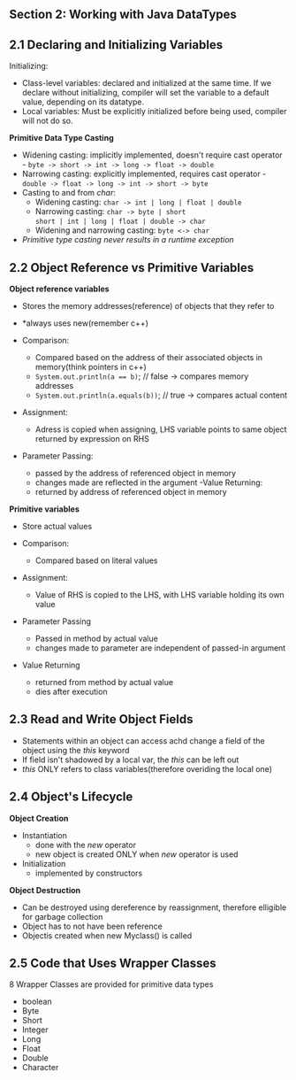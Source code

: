 ## Section 2: Working with Java DataTypes
## 2.1 Declaring and Initializing Variables
Initializing:
- Class-level variables: declared and initialized at the same time. If we declare without initializing, compiler will set the variable to a default value, depending on its datatype.
- Local variables: Must be explicitly initialized before being used, compiler will not do so.

**Primitive Data Type Casting**
- Widening casting: implicitly implemented, doesn't require cast operator
        - `byte -> short -> int -> long -> float -> double`
- Narrowing casting: explicitly implemented, requires cast operator
        - `double -> float -> long -> int -> short -> byte`
- Casting to and from *char*:
    - Widening casting: `char -> int | long | float | double`
    - Narrowing casting: `char -> byte | short`   
        `short | int | long | float | double -> char`
    - Widening and narrowing casting: `byte <-> char`
- *Primitive type casting never results in a runtime exception*

## 2.2 Object Reference vs Primitive Variables
**Object reference variables**
- Stores the memory addresses(reference) of objects that they refer to
- *always uses new(remember c++)

- Comparison:
    - Compared based on the address of their associated objects in memory(think pointers in c++)
    - `System.out.println(a == b)`;         // false → compares memory addresses
    - `System.out.println(a.equals(b))`;    // true  → compares actual content
- Assignment:
    - Adress is copied when assigning, LHS variable points to same object returned by expression on RHS
- Parameter Passing:
    - passed by the address of referenced object in memory
    - changes made are reflected in the argument
-Value Returning:
    - returned by address of referenced object in memory

**Primitive variables**
- Store actual values

- Comparison:
    - Compared based on literal values
- Assignment:
    - Value of RHS is copied to the LHS, with LHS variable holding its own value
- Parameter Passing
    - Passed in method by actual value
    - changes made to parameter are independent of passed-in argument
- Value Returning
    - returned from method by actual value
    - dies after execution

## 2.3 Read and Write Object Fields
- Statements within an object can access achd change a field of the object using the *this* keyword
- If field isn't shadowed by a local var, the *this* can be left out
- *this* ONLY refers to class variables(therefore overiding the local one)


## 2.4 Object's Lifecycle
**Object Creation**
- Instantiation
    - done with the *new* operator
    - new object is created ONLY when *new* operator is used
-  Initialization
    - implemented by constructors

**Object Destruction**
- Can be destroyed using dereference by reassignment, therefore elligible for garbage collection
- Object has to not have been reference
- Objectis created when new Myclass() is called
        
## 2.5 Code that Uses Wrapper Classes
8 Wrapper Classes are provided for primitive data types
- boolean
- Byte 
- Short
- Integer
- Long
- Float
- Double
- Character
